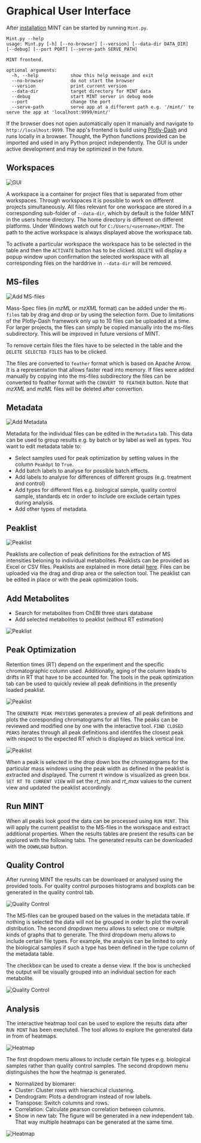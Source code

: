 # Graphical User Interface

After [installation](install.md) MINT can be started by running `Mint.py`.

```console
Mint.py --help
usage: Mint.py [-h] [--no-browser] [--version] [--data-dir DATA_DIR] [--debug] [--port PORT] [--serve-path SERVE_PATH]

MINT frontend.

optional arguments:
  -h, --help            show this help message and exit
  --no-browser          do not start the browser
  --version             print current version
  --data-dir            target directory for MINT data
  --debug               start MINT server in debug mode
  --port                change the port
  --serve-path          serve app at a different path e.g. '/mint/' to serve the app at 'localhost:9999/mint/'
```

If the browser does not open automatically open it manually and navigate to `http://localhost:9999`. The app's frontend is build using [Plotly-Dash](https://plot.ly/dash/) and runs locally in a browser. Thought, the Python functions provided can be imported and used in any Python project independently. The GUI is under active development and may be optimized in the future.


## Workspaces
![GUI](image/workspaces.png "The workspace tab")

A workspace is a container for project files that is separated from other workspaces. Through workspaces it is possible to work on different projects simultaneously. 
All files relevant for one workspace are stored in a corresponding sub-folder of `--data-dir`, which by default is the folder MINT in the users home directory. 
The home directory is different on different platforms. Under Windows watch out for `C:/Users/<username>/MINT`. 
The path to the active workspace is always displayed above the workspace tab.

To activate a particular workspace the workspace has to be selected in the table and then the `ACTIVATE` button has to be clicked. 
`DELETE` will display a popup window upon confirmation the selected workspace with all corresponding files on the harddrive in `--data-dir` will be removed. 


## MS-files
![Add MS-files](image/ms-files.png "Added MS-files")

Mass-Spec files (in _mzML_ or _mzXML_ format) can be added under the `MS-files` tab by drag and drop or by using the selection form. 
Due to limitations of the Plotly-Dash framework only up to 10 files can be uploaded at a time. For larger projects, the files can simply 
be copied manually into the ms-files subdirectory. This will be improved in future versions of MINT. 

To remove certain files the files have to be selected in the table and the `DELETE SELECTED FILES` has to be clicked.

The files are converted to `feather` format which is based on Apache Arrow. It is a representation that allows faster read into memory.
If files were added manually by copying into the ms-files subdirectory the files can be converted to feather format with the `CONVERT TO FEATHER` button.
Note that _mzXML_ and _mzML_ files will be deleted after convertion. 


## Metadata
![Add Metadata](image/metadata.png "Add metadata")

Metadata for the individual files can be edited in the `Metadata` tab. This data can be used to group results e.g. by batch or by label as well as types.
You want to edit metadata table to:

- Select samples used for peak optimization by setting values in the column `PeakOpt` to `True`.
- Add batch labels to analyse for possible batch effects.
- Add labels to analyse for differences of different groups (e.g. treatment and control)
- Add types for different files e.g. biological sample, quality control sample, standards etc in order to include ore exclude certain types during analysis.
- Add other types of metadata. 


## Peaklist
![Peaklist](image/peaklist.png "Peaklist")

Peaklists are collection of peak definitions for the extraction of MS intensities beloning to individual metabolites. 
Peaklists can be provided as Excel or CSV files. Peaklists are explained in more detail [here](peaklists.md).
Files can be uploaded via the drag and drop area or the selection tool. The peaklist can be edited in place or
with the peak optimization tools.

## Add Metabolites

- Search for metabolites from ChEBI three stars database
- Add selected metabolites to peaklist (without RT estimation)

![Peaklist](image/add-metabolites.png "Peak preview")


## Peak Optimization

Retention times (RT) depend on the experiment and the specific chromatographic column used. 
Additionally, aging of the column leads to drifts in RT that have to be accounted for. 
The tools in the peak optimization tab can be used to quickly review all  peak definitions in 
the presently loaded peaklist. 

![Peaklist](image/peak-optimization.png "Peak preview")

The `GENERATE PEAK PREVIEWS` generates a preview of all peak definitions and plots the
coresponding chromatograms for all files. The peaks can be reviewed and modified one by one
with the interactive tool. `FIND CLOSED PEAKS` iterates through all peak definitions and
identifes the closest peak with respect to the expected RT which is displayed as black vertical line.

![Peaklist](image/manual-peak-optimization.png "Peak preview")

When a peak is selected in the drop down box the chromatograms for the particular mass windows
using the peak width as defined in the peaklist is extracted and displayed. The current rt window
is visualized as green box. `SET RT TO CURRENT VIEW` will set the *rt_min* and *rt_max* values 
to the current view and updated the peaklist accordingly.

## Run MINT

When all peaks look good the data can be processed using `RUN MINT`. This will apply
the current peaklist to the MS-files in the workspace and extract additional properties.
When the results tables are present the results can be explored with the following tabs. 
The generated results can be downloaded with the `DOWNLOAD` button.


## Quality Control

After running MINT the results can be downloaed or analysed using the provided tools.
For quality control purposes histograms and boxplots can be generated in the 
quality control tab. 

![Quality Control](./image/mint-qc-0.png "Quality Control")

The MS-files can be grouped based on the values in the metadata table. If nothing
is selected the data will not be grouped in order to plot the overall distribution.
The second dropdown menu allows to select one or multple kinds of graphs that 
to generate. The third dropdown menu allows to include certain file types. 
For example, the analysis can be limited to only the biological samples if such a 
type has been defined in the type column of the metadata table. 

The checkbox can be used to create a dense view. If the box is unchecked the output will be
visually grouped into an individual section for each metabolite.


![Quality Control](./image/mint-qc-1.png "Quality Control")

## Analysis
The interactive heatmap tool can be used to explore the results data after `RUN MINT`
has been exectuted. The tool allows to explore the generated data in from of heatmaps.

![Heatmap](./image/mint-heatmap.png "Heatmap")

The first dropdown menu allows to include certain file types e.g. biological samples rather than quality control samples.
The second dropdown menu distinguishes the how the heatmap is generated. 

- Normalized by biomarer:
- Cluster: Cluster rows with hierachical clustering.  
- Dendrogram: Plots a dendrogram instead of row labels.
- Transpose: Switch columns and rows.
- Correlation: Calculate pearson correlation between columns.
- Show in new tab: The figure will be generated in a new independent tab. That way multiple heatmaps can be generated at the same time.

![Heatmap](./image/mint-heatmap-correlation.png "Correlation")

